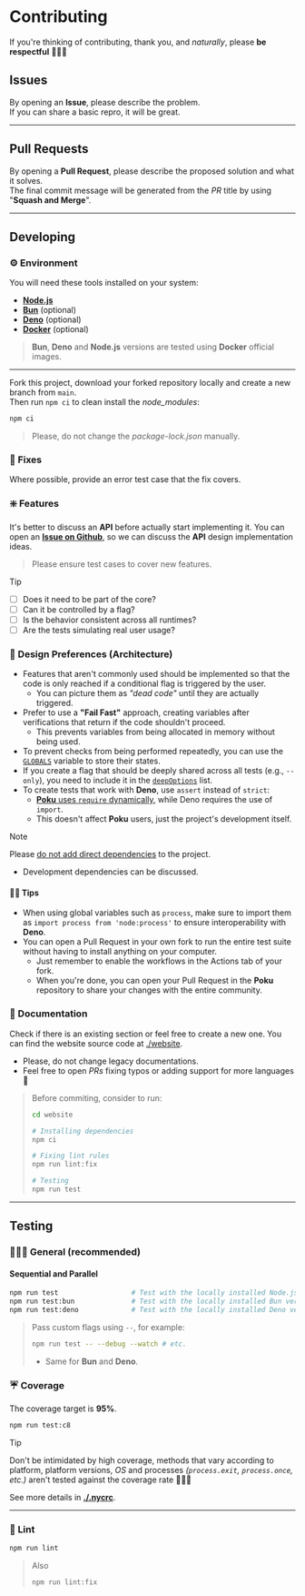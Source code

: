 # Contributing

If you're thinking of contributing, thank you, and _naturally_, please **be respectful** 🙋🏻‍♂️

## Issues

By opening an **Issue**, please describe the problem.<br />
If you can share a basic repro, it will be great.

---

## Pull Requests

By opening a **Pull Request**, please describe the proposed solution and what it solves.<br />
The final commit message will be generated from the _PR_ title by using "**Squash and Merge**".

---

## Developing

### ⚙️ Environment

You will need these tools installed on your system:

- [**Node.js**](https://nodejs.org/en/download/package-manager)
- [**Bun**](https://bun.sh/docs/installation) (optional)
- [**Deno**](https://docs.deno.com/runtime/manual/getting_started/installation) (optional)
- [**Docker**](https://www.docker.com/products/docker-desktop) (optional)

> **Bun**, **Deno** and **Node.js** versions are tested using **Docker** official images.

---

Fork this project, download your forked repository locally and create a new branch from `main`.<br />
Then run `npm ci` to clean install the _node_modules_:

```sh
npm ci
```

> Please, do not change the _package-lock.json_ manually.

### 🔧 Fixes

Where possible, provide an error test case that the fix covers.

### ❇️ Features

It's better to discuss an **API** before actually start implementing it. You can open an [**Issue on Github**](https://github.com/wellwelwel/poku/issues/new), so we can discuss the **API** design implementation ideas.

> Please ensure test cases to cover new features.

> [!TIP]
>
> - [ ] Does it need to be part of the core?
> - [ ] Can it be controlled by a flag?
> - [ ] Is the behavior consistent across all runtimes?
> - [ ] Are the tests simulating real user usage?

### 🧠 Design Preferences (Architecture)

- Features that aren't commonly used should be implemented so that the code is only reached if a conditional flag is triggered by the user.
  - You can picture them as _"dead code"_ until they are actually triggered.
- Prefer to use a **"Fail Fast"** approach, creating variables after verifications that return if the code shouldn't proceed.
  - This prevents variables from being allocated in memory without being used.
- To prevent checks from being performed repeatedly, you can use the [`GLOBALS`](https://github.com/wellwelwel/poku/blob/df9f5682f123d6b1872c5390b8e058b4766ef462/src/configs/poku.ts#L28) variable to store their states.
- If you create a flag that should be deeply shared across all tests (e.g., `--only`), you need to include it in the [`deepOptions`](https://github.com/wellwelwel/poku/blob/df9f5682f123d6b1872c5390b8e058b4766ef462/src/services/run-tests.ts#L12) list.
- To create tests that work with **Deno**, use `assert` instead of `strict`:
  - [**Poku** uses `require` dynamically](https://github.com/wellwelwel/poku/blob/df9f5682f123d6b1872c5390b8e058b4766ef462/src/modules/essentials/strict.ts), while Deno requires the use of `import`.
  - This doesn't affect **Poku** users, just the project's development itself.

> [!NOTE]
>
> Please [do not add direct dependencies](https://poku.io/docs/philosophy#why-not-install-external-dependencies-) to the project.
>
> - Development dependencies can be discussed.

#### ✌🏻 Tips

- When using global variables such as `process`, make sure to import them as `import process from 'node:process'` to ensure interoperability with **Deno**.
- You can open a Pull Request in your own fork to run the entire test suite without having to install anything on your computer.
  - Just remember to enable the workflows in the Actions tab of your fork.
  - When you're done, you can open your Pull Request in the **Poku** repository to share your changes with the entire community.

### 📘 Documentation

Check if there is an existing section or feel free to create a new one. You can find the website source code at [./website](https://github.com/wellwelwel/poku/tree/main/website).

- Please, do not change legacy documentations.
- Feel free to open _PRs_ fixing typos or adding support for more languages 🤝

<blockquote>

Before commiting, consider to run:

```sh
cd website

# Installing dependencies
npm ci

# Fixing lint rules
npm run lint:fix

# Testing
npm run test
```

</blockquote>

---

## Testing

### 👩🏻‍🏭 General (recommended)

#### Sequential and Parallel

```sh
npm run test                  # Test with the locally installed Node.js version
npm run test:bun              # Test with the locally installed Bun version
npm run test:deno             # Test with the locally installed Deno version
```

> Pass custom flags using `--`, for example:
>
> ```sh
> npm run test -- --debug --watch # etc.
> ```
>
> - Same for **Bun** and **Deno**.

### ☔️ Coverage

The coverage target is **95%**.

```sh
npm run test:c8
```

> [!tip]
>
> Don't be intimidated by high coverage, methods that vary according to platform, platform versions, _OS_ and processes _(`process.exit`, `process.once`, etc.)_ aren't tested against the coverage rate 🙋🏻‍♂️
>
> See more details in [**./.nycrc**](https://github.com/wellwelwel/poku/tree/main/.nycrc).

---

### 👔 Lint

```sh
npm run lint
```

> Also
>
> ```sh
> npm run lint:fix
> ```
